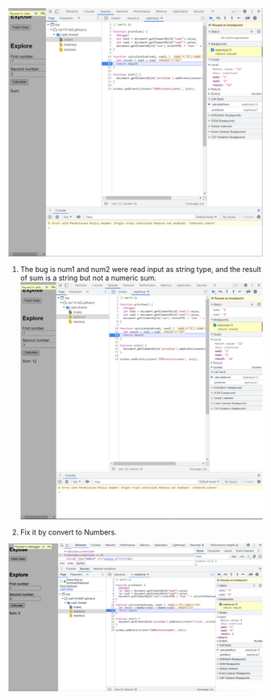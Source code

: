 ![calculate sum](./result-calculateSum.png)


1. The bug is num1 and num2 were read input as string type, and the result of sum is a string but not a numeric sum.
![data type](./result-dataType.png)

2. Fix it by convert to Numbers.

 ![fix](./fix.png)
